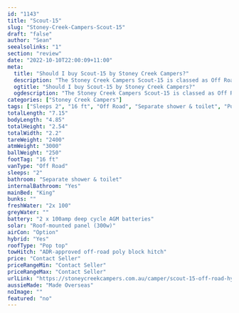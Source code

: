 ```yaml
---
id: "1143"
title: "Scout-15"
slug: "Stoney-Creek-Campers-Scout-15"
draft: "false"
author: "Sean"
seealsolinks: "1"
section: "review"
date: "2022-10-10T22:00:09+11:00"
meta:
  title: "Should I buy Scout-15 by Stoney Creek Campers?"
  description: "The Stoney Creek Campers Scout-15 is classed as Off Road, and sleeps 2 people. It is Made Overseas and comes in at 16 ft. It generally has Separate shower & toilet."
  ogtitle: "Should I buy Scout-15 by Stoney Creek Campers?"
  ogdescription: "The Stoney Creek Campers Scout-15 is classed as Off Road, and sleeps 2 people. It is Made Overseas and comes in at 16 ft. It generally has Separate shower & toilet."
categories: ["Stoney Creek Campers"]
tags: ["Sleeps 2", "16 ft", "Off Road", "Separate shower & toilet", "Pop top", "Price Unknown"]
totalLength: "7.15"
bodyLength: "4.85"
totalHeight: "2.54"
totalWidth: "2.2"
tareWeight: "2400"
atmWeight: "3000"
ballWeight: "250"
footTag: "16 ft"
vanType: "Off Road"
sleeps: "2"
bathroom: "Separate shower & toilet"
internalBathroom: "Yes"
mainBed: "King"
bunks: ""
freshWater: "2x 100"
greyWater: ""
battery: "2 x 100amp deep cycle AGM batteries"
solar: "Roof-mounted panel (300w)"
airCon: "Option"
hybrid: "Yes"
roofType: "Pop top"
towHitch: "ADR-approved off-road poly block hitch"
price: "Contact Seller"
priceRangeMin: "Contact Seller"
priceRangeMax: "Contact Seller"
urlLink: "https://stoneycreekcampers.com.au/camper/scout-15-off-road-hybrid-caravan/"
aussieMade: "Made Overseas"
noImage: ""
featured: "no"
---
```

